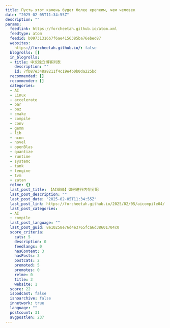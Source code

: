 ```yaml
---
title: Пусть этот камень будет более крепким, чем человек
date: "2025-02-05T11:34:55Z"
description: ""
params:
  feedlink: https://forcheetah.github.io/atom.xml
  feedtype: atom
  feedid: b09731316b7f6ae4156385ba76ebed87
  websites:
    https://forcheetah.github.io/: false
  blogrolls: []
  in_blogrolls:
  - title: 中文独立博客列表
    description: ""
    id: 7fb87e348a8211f4c19e4b0b0da225bd
  recommended: []
  recommender: []
  categories:
  - AI
  - Linux
  - accelerate
  - bar
  - baz
  - cmake
  - compile
  - conv
  - gemm
  - lib
  - ncnn
  - novel
  - openBlas
  - quantize
  - runtime
  - systemc
  - tank
  - tengine
  - tvm
  - zatan
  relme: {}
  last_post_title: 【AI编译】如何进行内存分配
  last_post_description: ""
  last_post_date: "2025-02-05T11:34:55Z"
  last_post_link: https://forcheetah.github.io/2025/02/05/aicompile04/
  last_post_categories:
  - AI
  - compile
  last_post_language: ""
  last_post_guid: 8e10258e76d4e3765fca6d38601704c0
  score_criteria:
    cats: 5
    description: 0
    feedlangs: 0
    hasContent: 3
    hasPosts: 3
    postcats: 2
    promoted: 5
    promotes: 0
    relme: 0
    title: 3
    website: 1
  score: 22
  ispodcast: false
  isnoarchive: false
  innetwork: true
  language: ""
  postcount: 31
  avgpostlen: 237
---
```

